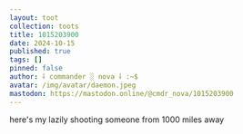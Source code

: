 ```yaml
---
layout: toot
collection: toots
title: 1015203900
date: 2024-10-15
published: true
tags: []
pinned: false
author: ⸸ commander ░ nova ⸸ :~$
avatar: /img/avatar/daemon.jpeg
mastodon: https://mastodon.online/@cmdr_nova/1015203900
---
```


here's my lazily shooting someone from 1000 miles away

